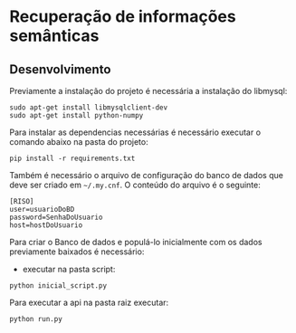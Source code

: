 # Recuperação de informações semânticas

## Desenvolvimento
Previamente a instalação do projeto é necessária a instalação do libmysql:

```
sudo apt-get install libmysqlclient-dev
sudo apt-get install python-numpy

```

Para instalar as dependencias necessárias é necessário executar o comando abaixo na pasta do projeto:


```
pip install -r requirements.txt
```

Também é necessário o arquivo de configuração do banco de dados que deve ser criado em `~/.my.cnf`. O conteúdo do arquivo é o seguinte:

```
[RISO]
user=usuarioDoBD
password=SenhaDoUsuario
host=hostDoUsuario
```


Para criar o Banco de dados e populá-lo inicialmente com os dados previamente baixados é necessário:

- executar na pasta script:
```
python inicial_script.py
```

Para executar a api na pasta raiz executar:

```
python run.py

```
